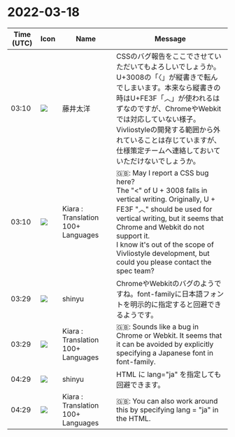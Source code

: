 # 2022-03-18

|Time (UTC)|Icon|Name|Message|
|---|---|---|---|
|03:10|![](https://secure.gravatar.com/avatar/071ca54af656223d6d39098e0598e777.jpg?s=72&d=https%3A%2F%2Fa.slack-edge.com%2Fdf10d%2Fimg%2Favatars%2Fava_0022-72.png)|藤井太洋|CSSのバグ報告をここでさせていただいてもよろしいでしょうか。<br>U+3008の「〈」が縦書きで転んでしまいます。本来なら縦書きの時はU+FE3F「︿」が使われるはずなのですが、ChromeやWebkitでは対応していない様子。<br>Vivliostyleの開発する範囲から外れていることは存じていますが、仕様策定チームへ連絡しておいていただけないでしょうか。|
|03:10|![](https://avatars.slack-edge.com/2021-08-02/2324149410423_2aa7423c4133ecb9f168_72.png)|Kiara : Translation 100+ Languages|🇬🇧: May I report a CSS bug here?<br>The "&lt;" of U + 3008 falls in vertical writing. Originally, U + FE3F "︿" should be used for vertical writing, but it seems that Chrome and Webkit do not support it.<br>I know it's out of the scope of Vivliostyle development, but could you please contact the spec team?|
|03:29|![](https://avatars.slack-edge.com/2018-04-27/354445776386_e258f5ed5ba887b08668_72.jpg)|shinyu|ChromeやWebkitのバグのようですね。font-familyに日本語フォントを明示的に指定すると回避できるようです。|
|03:29|![](https://avatars.slack-edge.com/2021-08-02/2324149410423_2aa7423c4133ecb9f168_72.png)|Kiara : Translation 100+ Languages|🇬🇧: Sounds like a bug in Chrome or Webkit. It seems that it can be avoided by explicitly specifying a Japanese font in font-family.|
|04:29|![](https://avatars.slack-edge.com/2018-04-27/354445776386_e258f5ed5ba887b08668_72.jpg)|shinyu|HTML に lang="ja" を指定しても回避できます。|
|04:29|![](https://avatars.slack-edge.com/2021-08-02/2324149410423_2aa7423c4133ecb9f168_72.png)|Kiara : Translation 100+ Languages|🇬🇧: You can also work around this by specifying lang = "ja" in the HTML.|
